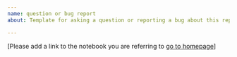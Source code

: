 ```yaml
---
name: question or bug report
about: Template for asking a question or reporting a bug about this repo

---
```


[Please add a link to the notebook you are referring to [go to homepage](https://github.com/zyxue/stanford-cs229)]
